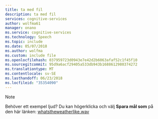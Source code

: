 ```yaml
---
title: ta med fil
description: ta med fil
services: cognitive-services
author: wolfma61
manager: onano
ms.service: cognitive-services
ms.technology: Speech
ms.topic: include
ms.date: 05/07/2018
ms.author: wolfma
ms.custom: include file
ms.openlocfilehash: 037959723d0943e7e42d2b6063afaf52c1f45f10
ms.sourcegitcommit: 95d9a6acf29405a533db943b1688612980374272
ms.translationtype: MT
ms.contentlocale: sv-SE
ms.lasthandoff: 06/23/2018
ms.locfileid: "35354090"
---
```

> [!NOTE]
> Behöver ett exempel ljud? Du kan högerklicka och välj **Spara mål som** på den här länken: [whatstheweatherlike.wav](https://raw.githubusercontent.com/Azure-Samples/Cognitive-Speech-STT-Android/95b698b584bce01d7cfa7faa15fb254482b6402e/samples/SpeechRecoExample/assets/whatstheweatherlike.wav)
